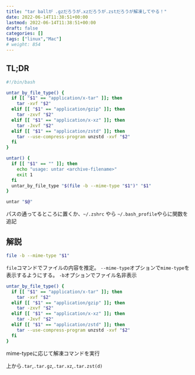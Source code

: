 ```yaml
---
title: "tar ballが .gzだろうが.xzだろうが.zstだろうが解凍してやる！"
date: 2022-06-14T11:38:51+00:00
lastmod: 2022-06-14T11:38:51+00:00
draft: false
categories: []
tags: ["linux","Mac"]
# weight: 854
---
```

## TL;DR
```bash
#!/bin/bash

untar_by_file_type() {
  if [[ "$1" == "application/x-tar" ]]; then
    tar -xvf "$2" 
  elif [[ "$1" == "application/gzip" ]]; then
    tar -zxvf "$2" 
  elif [[ "$1" == "application/x-xz" ]]; then
    tar -Jxvf "$2" 
  elif [[ "$1" == "application/zstd" ]]; then
    tar --use-compress-program unzstd -xvf "$2"
  fi
}

untar() {
  if [[ "$1" == "" ]]; then
    echo "usage: untar <archive-filename>"
    exit 1
  fi
  untar_by_file_type "$(file -b --mime-type "$1")" "$1"
}

untar "$@"
```

パスの通ってるところに置くか、`~/.zshrc` やら `~/.bash_profile`やらに関数を追記

## 解説
```bash
file -b --mime-type "$1"
```
`file`コマンドでファイルの内容を推定。
`--mime-type`オプションで`mime-type`を表示するようにする。
`-b`オプションでファイル名非表示

```bash
untar_by_file_type() {
  if [[ "$1" == "application/x-tar" ]]; then
    tar -xvf "$2" 
  elif [[ "$1" == "application/gzip" ]]; then
    tar -zxvf "$2" 
  elif [[ "$1" == "application/x-xz" ]]; then
    tar -Jxvf "$2" 
  elif [[ "$1" == "application/zstd" ]]; then
    tar --use-compress-program unzstd -xvf "$2"
  fi
}
```

mime-typeに応じて解凍コマンドを実行

上から`.tar`,`.tar.gz`,`.tar.xz`,`.tar.zst(d)`
